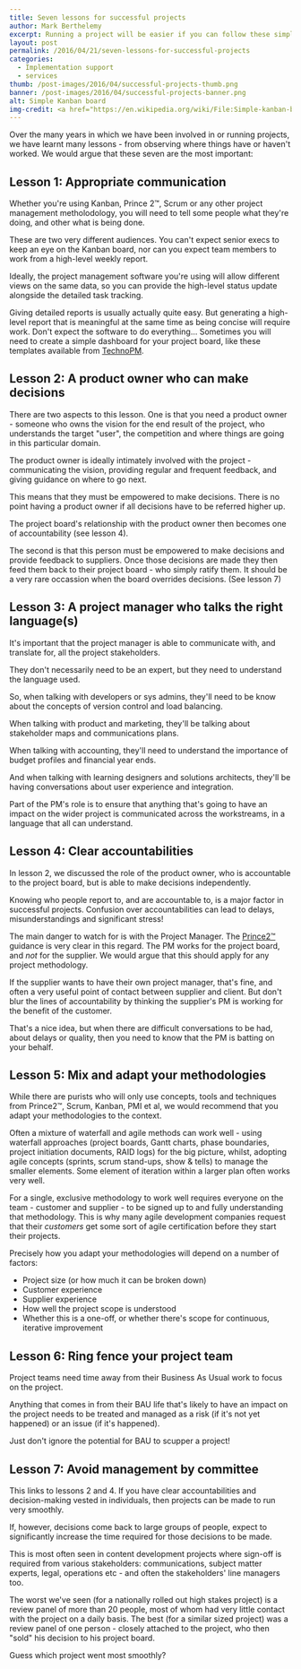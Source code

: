 ```yaml
---
title: Seven lessons for successful projects
author: Mark Berthelemy
excerpt: Running a project will be easier if you can follow these simple lessons. 
layout: post
permalink: /2016/04/21/seven-lessons-for-successful-projects
categories:
  - Implementation support
  - services
thumb: /post-images/2016/04/successful-projects-thumb.png
banner: /post-images/2016/04/successful-projects-banner.png
alt: Simple Kanban board
img-credit: <a href="https://en.wikipedia.org/wiki/File:Simple-kanban-board-.jpg" target="_blank">Wikipedia</a>
---
```

Over the many years in which we have been involved in or running projects, we have learnt many lessons - from observing where things have or haven't worked. We would argue that these seven are the most important:

## Lesson 1: Appropriate communication

Whether you're using Kanban, Prince 2&trade;, Scrum or any other project management metholodology, you will need to tell some people what they're doing, and other what is being done.

These are two very different audiences. You can't expect senior execs to keep an eye on the Kanban board, nor can you expect team members to work from a high-level weekly report.

Ideally, the project management software you're using will allow different views on the same data, so you can provide the high-level status update alongside the detailed task tracking.

Giving detailed reports is usually actually quite easy. But generating a high-level report that is meaningful at the same time as being concise will require work. Don't expect the software to do everything... Sometimes you will need to create a simple dashboard for your project board, like these templates available from <a href="http://www.techno-pm.com/p/project-status-report-template-free.html" target="_blank">TechnoPM</a>.

## Lesson 2: A product owner who can make decisions

There are two aspects to this lesson. One is that you need a product owner - someone who owns the vision for the end result of the project, who understands the target "user", the competition and where things are going in this particular domain.

The product owner is ideally intimately involved with the project - communicating the vision, providing regular and frequent feedback, and giving guidance on where to go next.

This means that they must be empowered to make decisions. There is no point having a product owner if all decisions have to be referred higher up.

The project board's relationship with the product owner then becomes one of accountability (see lesson 4).

The second is that this person must be empowered to make decisions and provide feedback to suppliers. Once those decisions are made they then feed them back to their project board - who simply ratify them. It should be a very rare occassion when the board overrides decisions. (See lesson 7)

## Lesson 3: A project manager who talks the right language(s)

It's important that the project manager is able to communicate with, and translate for, all the project stakeholders.

They don't necessarily need to be an expert, but they need to understand the language used.

So, when talking with developers or sys admins, they'll need to be know about the concepts of version control and load balancing.

When talking with product and marketing, they'll be talking about stakeholder maps and communications plans.

When talking with accounting, they'll need to understand the importance of budget profiles and financial year ends.

And when talking with learning designers and solutions architects, they'll be having conversations about user experience and integration.

Part of the PM's role is to ensure that anything that's going to have an impact on the wider project is communicated across the workstreams, in a language that all can understand.

## Lesson 4: Clear accountabilities

In lesson 2, we discussed the role of the product owner, who is accountable to the project board, but is able to make decisions independently.

Knowing who people report to, and are accountable to, is a major factor in successful projects. Confusion over accountabilities can lead to delays, misunderstandings and significant stress!

The main danger to watch for is with the Project Manager. The <a href="https://www.axelos.com/best-practice-solutions/prince2" target="_blank">Prince2&trade;</a> guidance is very clear in this regard. The PM works for the project board, and *not* for the supplier. We would argue that this should apply for any project methodology.

If the supplier wants to have their own project manager, that's fine, and often a very useful point of contact between supplier and client. But don't blur the lines of accountability by thinking the supplier's PM is working for the benefit of the customer.

That's a nice idea, but when there are difficult conversations to be had, about delays or quality, then you need to know that the PM is batting on your behalf.

## Lesson 5: Mix and adapt your methodologies

While there are purists who will only use concepts, tools and techniques from Prince2&trade;, Scrum, Kanban, PMI et al, we would recommend that you adapt your methodologies to the context.

Often a mixture of waterfall and agile methods can work well - using waterfall approaches (project boards, Gantt charts, phase boundaries, project initiation documents, RAID logs) for the big picture, whilst, adopting agile concepts (sprints, scrum stand-ups, show & tells) to manage the smaller elements. Some element of iteration within a larger plan often works very well.

For a single, exclusive methodology to work well requires everyone on the team - customer and supplier - to be signed up to and fully understanding that methodology. This is why many agile development companies request that their *customers* get some sort of agile certification before they start their projects.

Precisely how you adapt your methodologies will depend on a number of factors:

- Project size (or how much it can be broken down)
- Customer experience
- Supplier experience
- How well the project scope is understood
- Whether this is a one-off, or whether there's scope for continuous, iterative improvement

## Lesson 6: Ring fence your project team

Project teams need time away from their Business As Usual work to focus on the project.

Anything that comes in from their BAU life that's likely to have an impact on the project needs to be treated and managed as a risk (if it's not yet happened) or an issue (if it's happened).

Just don't ignore the potential for BAU to scupper a project!

## Lesson 7: Avoid management by committee

This links to lessons 2 and 4. If you have clear accountabilities and decision-making vested in individuals, then projects can be made to run very smoothly.

If, however, decisions come back to large groups of people, expect to significantly increase the time required for those decisions to be made.

This is most often seen in content development projects where sign-off is required from various stakeholders: communications, subject matter experts, legal, operations etc - and often the stakeholders' line managers too.

The worst we've seen (for a nationally rolled out high stakes project) is a review panel of more than 20 people, most of whom had very little contact with the project on a daily basis. The best (for a similar sized project) was a review panel of one person - closely attached to the project, who then "sold" his decision to his project board.

Guess which project went most smoothly?

